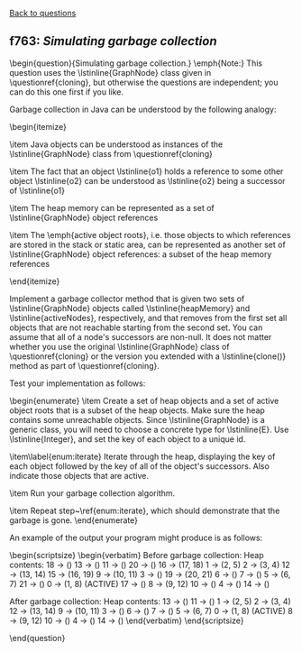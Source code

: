[Back to questions](../README.md)

## f763: *Simulating garbage collection*

\begin{question}{Simulating garbage collection.} \emph{Note:} This question uses the \lstinline{GraphNode<E>} class given in \questionref{cloning},
but otherwise the questions are independent; you can do this one first if you like.

Garbage collection in Java can be understood by the following analogy:

\begin{itemize}

\item Java objects can be understood as instances of the \lstinline{GraphNode} class from \questionref{cloning}

\item The fact that an object \lstinline{o1} holds a reference to some other object \lstinline{o2} can be understood as \lstinline{o2} being a successor of
\lstinline{o1}

\item The heap memory can be represented as a set of \lstinline{GraphNode} object references

\item The \emph{active object roots}, i.e. those objects to which references are stored in the stack or static area, can be represented as
another set of \lstinline{GraphNode} object references: a subset of the heap memory references

\end{itemize}

Implement a garbage collector method that is given two sets of \lstinline{GraphNode} objects called \lstinline{heapMemory} and \lstinline{activeNodes},
respectively, and that removes from the first set all objects that are not reachable starting from the second set.
You can assume that all of a node's successors are non-null.  It does not matter whether you use the original \lstinline{GraphNode<E>} class of \questionref{cloning}
or the version you extended with a \lstinline{clone()} method as part of \questionref{cloning}.

Test your implementation as follows:

\begin{enumerate}
\item Create a set of heap objects and a set of active object roots that is a subset of the heap objects.  Make sure the heap contains some unreachable
objects.  Since \lstinline{GraphNode<E>} is a generic class, you will need
to choose a concrete type for \lstinline{E}.  Use \lstinline{Integer}, and set the key of each object to a unique id.

\item\label{enum:iterate} Iterate through the heap, displaying the key of each object followed by the key of all of the object's successors.  Also indicate those objects that are active.

\item Run your garbage collection algorithm.

\item Repeat step~\ref{enum:iterate}, which should demonstrate that the garbage is gone.
\end{enumerate}

An example of the output your program might produce is as follows:

\begin{scriptsize}
\begin{verbatim}
Before garbage collection:
  Heap contents:
    18 -> ()
    13 -> ()
    11 -> ()
    20 -> ()
    16 -> (17, 18)
    1 -> (2, 5)
    2 -> (3, 4)
    12 -> (13, 14)
    15 -> (16, 19)
    9 -> (10, 11)
    3 -> ()
    19 -> (20, 21)
    6 -> ()
    7 -> ()
    5 -> (6, 7)
    21 -> ()
    0 -> (1, 8) (ACTIVE)
    17 -> ()
    8 -> (9, 12)
    10 -> ()
    4 -> ()
    14 -> ()

After garbage collection:
  Heap contents:
    13 -> ()
    11 -> ()
    1 -> (2, 5)
    2 -> (3, 4)
    12 -> (13, 14)
    9 -> (10, 11)
    3 -> ()
    6 -> ()
    7 -> ()
    5 -> (6, 7)
    0 -> (1, 8) (ACTIVE)
    8 -> (9, 12)
    10 -> ()
    4 -> ()
    14 -> ()
\end{verbatim}
\end{scriptsize}

\end{question}
